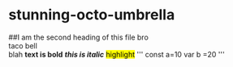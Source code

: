 # stunning-octo-umbrella
##I am the second heading of this file bro  
taco bell  
blah
**text is bold**
***this is italic***
<mark>highlight</mark>
'''
const a=10
var b =20
'''
